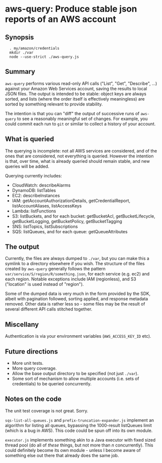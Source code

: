 aws-query: Produce stable json reports of an AWS account
========================================================

Synopsis
--------

`  . my/amazon/credentials`  
`  mkdir ./var`  
`  node --use-strict ./aws-query.js`  

Summary
-------

`aws-query` performs various read-only API calls ("List", "Get", "Describe",
...) against your Amazon Web Services account, saving the results to local
JSON files.  The output is intended to be stable: object keys are always
sorted, and lists (where the order itself is effectively meaningless) are
sorted by something relevant to provide stability.

The intention is that you can "diff" the output of successive runs of
`aws-query` to see a reasonably meaningful set of changes.  For example, you
could commit each run to `git` or similar to collect a history of your
account.

What is queried
---------------

The querying is incomplete: not all AWS services are considered, and of the
ones that are considered, not everything is queried.  However the intention is
that, over time, what is already queried should remain stable, and new queries
will be added.

Querying currently includes:

 * CloudWatch: describeAlarms
 * DynamoDB: listTables
 * EC2: describeInstances
 * IAM: getAccountAuthorizationDetails, getCredentialReport,
   listAccountAliases, listAccessKeys
 * Lambda: listFunctions
 * S3: listBuckets, and for each bucket: getBucketAcl, getBucketLifecycle,
   getBucketLogging, getBucketPolicy, getBucketTagging
 * SNS: listTopics, listSubscriptions
 * SQS: listQueues, and for each queue: getQueueAttributes

The output
----------

Currently, the files are always dumped to `./var`, but you can make this a
symlink to a directory elsewhere if you wish.  The structure of the files
created by `aws-query` generally follows the pattern
`var/service/S/region/R/something.json`, for each service (e.g. ec2) and each
region.  Notable exceptions include IAM (regionless), and S3 ("location" is
used instead of "region").

Some of the dumped data is very much in the form provided by the SDK, albeit
with pagination followed, sorting applied, and response metadata removed.
Other data is rather less so - some files may be the result of several
different API calls stitched together.

Miscellany
----------

Authentication is via your environment variables (`AWS_ACCESS_KEY_ID` etc).

Future directions
-----------------

 * More unit tests.
 * More query coverage.
 * Allow the base output directory to be specified (not just `./var`).
 * Some sort of mechanism to allow multiple accounts (i.e. sets
   of credentials) to be queried concurrently.

Notes on the code
-----------------

The unit test coverage is not great.  Sorry.

`sqs-list-all-queues.js` and `prefix-truncation-expander.js` implement an
algorithm for listing all queues, bypassing the 1000-result listQueues limit
(which is a bug in AWS).  This code could be spun off into its own module.

`executor.js` implements something akin to a Java executor with fixed sized
thread pool (do all of _these_ things, but not more than _n_ concurrently).
This could definitely become its own module - unless I become aware of
something else out there that already does the same job.

